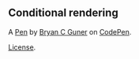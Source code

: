 ## Conditional rendering

A [Pen](https://codepen.io/bgoonz/pen/bGYRyer) by [Bryan C Guner](https://codepen.io/bgoonz) on [CodePen](https://codepen.io).

[License](https://codepen.io/license/pen/bGYRyer).
